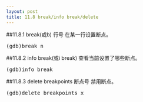 ```yaml
---
layout: post
title: 11.8 break/info break/delete
---
```

##11.8.1 break(或b) 行号
在某一行设置断点。
<pre class='terminal bootcamp'>
<span class='codeline'>(gdb)break n</span>
</pre>
##11.8.2 info break(或i break)
查看当前设置了哪些断点。
<pre class='terminal bootcamp'>
<span class='codeline'>(gdb)info break</span>
</pre>
##11.8.3 delete breakpoints 断点号
禁用断点。
<pre class='terminal bootcamp'>
<span class='codeline'>(gdb)delete breakpoints x</span>
</pre>






